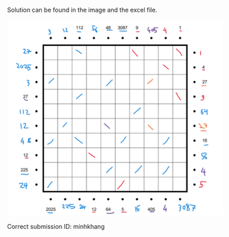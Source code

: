 Solution can be found in the image and the excel file.

![Solution.png](./Solution.png)

Correct submission ID: minhkhang

